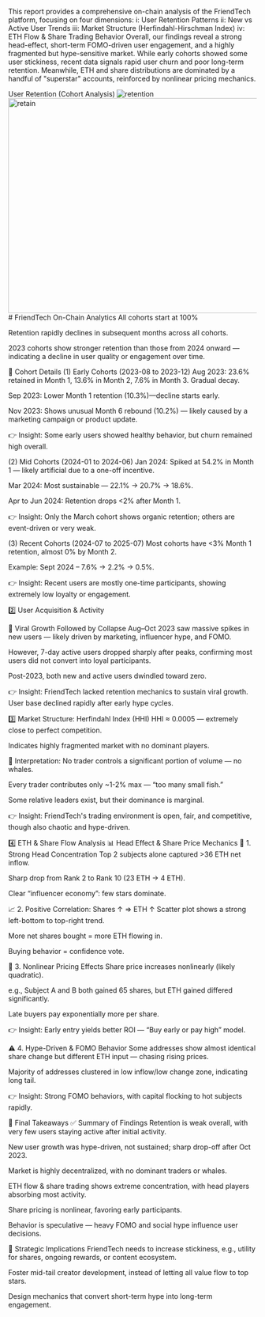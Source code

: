 This report provides a comprehensive on-chain analysis of the FriendTech platform, focusing on four dimensions:
    i: User Retention Patterns
    ii: New vs Active User Trends
    iii: Market Structure (Herfindahl-Hirschman Index)
    iv: ETH Flow & Share Trading Behavior
Overall, our findings reveal a strong head-effect, short-term FOMO-driven user engagement, and a highly fragmented but hype-sensitive market. While early cohorts showed some user stickiness, recent data signals rapid user churn and poor long-term retention. Meanwhile, ETH and share distributions are dominated by a handful of "superstar" accounts, reinforced by nonlinear pricing mechanics.

User Retention (Cohort Analysis)
![retention](FriendTech/retention.png)
<img width="1144" height="435" alt="retain" src="https://github.com/user-attachments/assets/554ad64f-bf87-44c9-899f-51030dc95f6e" /># FriendTech On-Chain Analytics
All cohorts start at 100% 

Retention rapidly declines in subsequent months across all cohorts.

2023 cohorts show stronger retention than those from 2024 onward — indicating a decline in user quality or engagement over time.

🧪 Cohort Details
(1) Early Cohorts (2023-08 to 2023-12)
Aug 2023: 23.6% retained in Month 1, 13.6% in Month 2, 7.6% in Month 3. Gradual decay.

Sep 2023: Lower Month 1 retention (10.3%)—decline starts early.

Nov 2023: Shows unusual Month 6 rebound (10.2%) — likely caused by a marketing campaign or product update.

👉 Insight: Some early users showed healthy behavior, but churn remained high overall.

(2) Mid Cohorts (2024-01 to 2024-06)
Jan 2024: Spiked at 54.2% in Month 1 — likely artificial due to a one-off incentive.

Mar 2024: Most sustainable — 22.1% → 20.7% → 18.6%.

Apr to Jun 2024: Retention drops <2% after Month 1.

👉 Insight: Only the March cohort shows organic retention; others are event-driven or very weak.

(3) Recent Cohorts (2024-07 to 2025-07)
Most cohorts have <3% Month 1 retention, almost 0% by Month 2.

Example: Sept 2024 – 7.6% → 2.2% → 0.5%.

👉 Insight: Recent users are mostly one-time participants, showing extremely low loyalty or engagement.

2️⃣ User Acquisition & Activity

🚀 Viral Growth Followed by Collapse
Aug–Oct 2023 saw massive spikes in new users — likely driven by marketing, influencer hype, and FOMO.

However, 7-day active users dropped sharply after peaks, confirming most users did not convert into loyal participants.

Post-2023, both new and active users dwindled toward zero.

👉 Insight: FriendTech lacked retention mechanics to sustain viral growth. User base declined rapidly after early hype cycles.

3️⃣ Market Structure: Herfindahl Index (HHI)
HHI ≈ 0.0005 — extremely close to perfect competition.

Indicates highly fragmented market with no dominant players.

🧠 Interpretation:
No trader controls a significant portion of volume — no whales.

Every trader contributes only ~1-2% max — “too many small fish.”

Some relative leaders exist, but their dominance is marginal.

👉 Insight: FriendTech's trading environment is open, fair, and competitive, though also chaotic and hype-driven.

4️⃣ ETH & Share Flow Analysis
📊 Head Effect & Share Price Mechanics
💸 1. Strong Head Concentration
Top 2 subjects alone captured >36 ETH net inflow.

Sharp drop from Rank 2 to Rank 10 (23 ETH → 4 ETH).

Clear “influencer economy”: few stars dominate.

📈 2. Positive Correlation: Shares ↑ ⇒ ETH ↑
Scatter plot shows a strong left-bottom to top-right trend.

More net shares bought = more ETH flowing in.

Buying behavior = confidence vote.

🧮 3. Nonlinear Pricing Effects
Share price increases nonlinearly (likely quadratic).

e.g., Subject A and B both gained 65 shares, but ETH gained differed significantly.

Late buyers pay exponentially more per share.

👉 Insight: Early entry yields better ROI — “Buy early or pay high” model.

⚠️ 4. Hype-Driven & FOMO Behavior
Some addresses show almost identical share change but different ETH input — chasing rising prices.

Majority of addresses clustered in low inflow/low change zone, indicating long tail.

👉 Insight: Strong FOMO behaviors, with capital flocking to hot subjects rapidly.

📌 Final Takeaways
✅ Summary of Findings
Retention is weak overall, with very few users staying active after initial activity.

New user growth was hype-driven, not sustained; sharp drop-off after Oct 2023.

Market is highly decentralized, with no dominant traders or whales.

ETH flow & share trading shows extreme concentration, with head players absorbing most activity.

Share pricing is nonlinear, favoring early participants.

Behavior is speculative — heavy FOMO and social hype influence user decisions.

🔄 Strategic Implications
FriendTech needs to increase stickiness, e.g., utility for shares, ongoing rewards, or content ecosystem.

Foster mid-tail creator development, instead of letting all value flow to top stars.

Design mechanics that convert short-term hype into long-term engagement.



